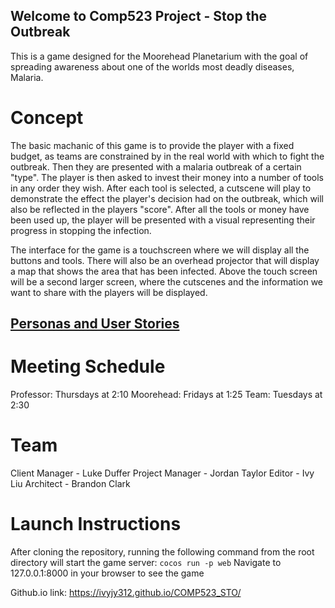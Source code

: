 ## Welcome to Comp523 Project - Stop the Outbreak 
This is a game designed for the Moorehead Planetarium with the goal of spreading awareness about one of the worlds most deadly diseases, Malaria.

# Concept
The basic machanic of this game is to provide the player with a fixed budget, as teams are constrained by in the real world with which to fight the outbreak. Then they are presented with a malaria outbreak of a certain "type". The player is then asked to invest their money into a number of tools in any order they wish. After each tool is selected, a cutscene will play to demonstrate the effect the player's decision had on the outbreak, which will also be reflected in the players "score". After all the tools or money have been used up, the player will be presented with a visual representing their progress in stopping the infection.

The interface for the game is a touchscreen where we will display all the buttons and tools. There will also be an overhead projector that will display a map that shows the area that has been infected. Above the touch screen will be a second larger screen, where the cutscenes and the information we want to share with the players will be displayed.

<a href="https://ivyjy312.github.io/COMP523_STO/personas"><h2>Personas and User Stories</h2></a>

# Meeting Schedule
Professor: Thursdays at 2:10
Moorehead: Fridays at 1:25
Team: Tuesdays at 2:30

# Team
Client Manager  - Luke Duffer
Project Manager - Jordan Taylor
Editor          - Ivy Liu
Architect       - Brandon Clark

# Launch Instructions
After cloning the repository, running the following command from the root directory will start the game server:
```cocos run -p web```
Navigate to 127.0.0.1:8000 in your browser to see the game



Github.io link: https://ivyjy312.github.io/COMP523_STO/
